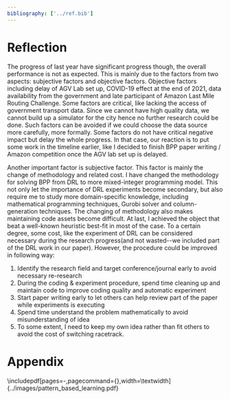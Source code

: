 ```yaml
---
bibliography: ['../ref.bib']
---
```


Reflection
=====

The progress of last year have significant progress though, the overall
performance is not as expected. This is mainly due to the factors from two
aspects: subjective factors and objective factors. Objective factors including
delay of AGV Lab set up, COVID-19 effect at the end of 2021, data availability
from the government and late participant of Amazon Last Mile Routing Challenge.
Some factors are critical, like lacking the access of government transport 
data. Since we cannot have high quality data, we cannot build up a simulator for 
the city hence no further research could be done. Such factors can be avoided if 
we could choose the data source more carefully, more formally. Some factors
do not have critical negative impact but delay the whole progress. In that case, 
our reaction is to put some work in the timeline earlier, like I decided
to finish BPP paper writing / Amazon competition once the AGV lab set up is delayed.

Another important factor is subjective factor. This factor is mainly the change
of methodology and related cost. I have changed the methodology for solving BPP
from DRL to more mixed-integer programming model. This not only let the
importance of DRL experiments become secondary, but also require me to study
more domain-specific knowledge, including mathematical programming techniques,
Gurobi solver and column-generation techniques. The changing of methodology also
makes maintaining code assets become difficult. At last, I achieved the object
that beat a well-known heuristic best-fit in most of the case. To a certain
degree, some cost, like the experiment of DRL can be considered necessary
during the research progress(and not wasted--we included part of the DRL work in
our paper). However, the procedure could be improved in following way:

1. Identify the research field and target conference/journal early to avoid 
necessary re-research
2. During the coding & experiment procedure, spend time cleaning up and maintain code 
to improve coding quality and automatic experiment
3. Start paper writing early to let others can help review part of the paper while experiments
is executing
4. Spend time understand the problem mathematically to avoid misunderstanding of idea
5. To some extent, I need to keep my own idea rather than fit others to avoid the cost of
switching racetrack.


Appendix
=====

\includepdf[pages=-,pagecommand={},width=\textwidth]{../images/pattern_based_learning.pdf}
